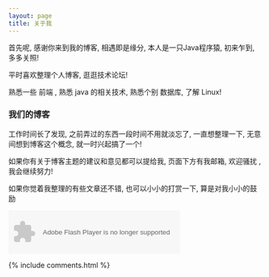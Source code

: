 ```yaml
---
layout: page
title: 关于我 
---
```

<p>
首先呢, 感谢你来到我的博客, 相遇即是缘分, 本人是一只Java程序猿, 初来乍到, 多多关照!
<p>
平时喜欢整理个人博客, 逛逛技术论坛!
<p>
熟悉一些 前端 , 熟悉 java 的相关技术, 熟悉个别 数据库, 了解 Linux!
<p>

<h3> 我们的博客 </h3>

<p>
工作时间长了发现, 之前弄过的东西一段时间不用就淡忘了, 一直想整理一下, 无意间想到博客这个概念, 就一时兴起搞了一个!
<p>
如果你有关于博客主题的建议和意见都可以提给我, 页面下方有我邮箱, 欢迎骚扰 ,我会继续努力!
<p>
如果你觉着我整理的有些文章还不错, 也可以小小的打赏一下, 算是对我小小的鼓励
<p> 
<object width="340" height="86" data="http://music.163.com/style/swf/widget.swf?sid=546372110&type=2&auto=0&width=320&height=66" type="application/x-shockwave-flash"></object> 

{% include comments.html %}

